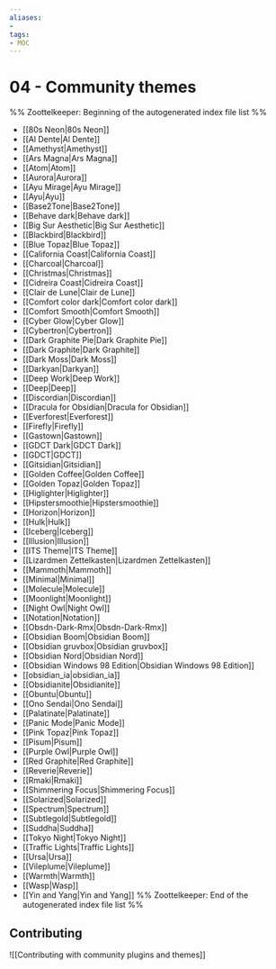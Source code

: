 ```yaml
---
aliases:
- 
tags:
- MOC
---
```


# 04 - Community themes




%% Zoottelkeeper: Beginning of the autogenerated index file list  %%
-  [[80s Neon|80s Neon]]
-  [[Al Dente|Al Dente]]
-  [[Amethyst|Amethyst]]
-  [[Ars Magna|Ars Magna]]
-  [[Atom|Atom]]
-  [[Aurora|Aurora]]
-  [[Ayu Mirage|Ayu Mirage]]
-  [[Ayu|Ayu]]
-  [[Base2Tone|Base2Tone]]
-  [[Behave dark|Behave dark]]
-  [[Big Sur Aesthetic|Big Sur Aesthetic]]
-  [[Blackbird|Blackbird]]
-  [[Blue Topaz|Blue Topaz]]
-  [[California Coast|California Coast]]
-  [[Charcoal|Charcoal]]
-  [[Christmas|Christmas]]
-  [[Cidreira Coast|Cidreira Coast]]
-  [[Clair de Lune|Clair de Lune]]
-  [[Comfort color dark|Comfort color dark]]
-  [[Comfort Smooth|Comfort Smooth]]
-  [[Cyber Glow|Cyber Glow]]
-  [[Cybertron|Cybertron]]
-  [[Dark Graphite Pie|Dark Graphite Pie]]
-  [[Dark Graphite|Dark Graphite]]
-  [[Dark Moss|Dark Moss]]
-  [[Darkyan|Darkyan]]
-  [[Deep Work|Deep Work]]
-  [[Deep|Deep]]
-  [[Discordian|Discordian]]
-  [[Dracula for Obsidian|Dracula for Obsidian]]
-  [[Everforest|Everforest]]
-  [[Firefly|Firefly]]
-  [[Gastown|Gastown]]
-  [[GDCT Dark|GDCT Dark]]
-  [[GDCT|GDCT]]
-  [[Gitsidian|Gitsidian]]
-  [[Golden Coffee|Golden Coffee]]
-  [[Golden Topaz|Golden Topaz]]
-  [[Higlighter|Higlighter]]
-  [[Hipstersmoothie|Hipstersmoothie]]
-  [[Horizon|Horizon]]
-  [[Hulk|Hulk]]
-  [[Iceberg|Iceberg]]
-  [[Illusion|Illusion]]
-  [[ITS Theme|ITS Theme]]
-  [[Lizardmen Zettelkasten|Lizardmen Zettelkasten]]
-  [[Mammoth|Mammoth]]
-  [[Minimal|Minimal]]
-  [[Molecule|Molecule]]
-  [[Moonlight|Moonlight]]
-  [[Night Owl|Night Owl]]
-  [[Notation|Notation]]
-  [[Obsdn-Dark-Rmx|Obsdn-Dark-Rmx]]
-  [[Obsidian Boom|Obsidian Boom]]
-  [[Obsidian gruvbox|Obsidian gruvbox]]
-  [[Obsidian Nord|Obsidian Nord]]
-  [[Obsidian Windows 98 Edition|Obsidian Windows 98 Edition]]
-  [[obsidian_ia|obsidian_ia]]
-  [[Obsidianite|Obsidianite]]
-  [[Obuntu|Obuntu]]
-  [[Ono Sendai|Ono Sendai]]
-  [[Palatinate|Palatinate]]
-  [[Panic Mode|Panic Mode]]
-  [[Pink Topaz|Pink Topaz]]
-  [[Pisum|Pisum]]
-  [[Purple Owl|Purple Owl]]
-  [[Red Graphite|Red Graphite]]
-  [[Reverie|Reverie]]
-  [[Rmaki|Rmaki]]
-  [[Shimmering Focus|Shimmering Focus]]
-  [[Solarized|Solarized]]
-  [[Spectrum|Spectrum]]
-  [[Subtlegold|Subtlegold]]
-  [[Suddha|Suddha]]
-  [[Tokyo Night|Tokyo Night]]
-  [[Traffic Lights|Traffic Lights]]
-  [[Ursa|Ursa]]
-  [[Vileplume|Vileplume]]
-  [[Warmth|Warmth]]
-  [[Wasp|Wasp]]
-  [[Yin and Yang|Yin and Yang]]
%% Zoottelkeeper: End of the autogenerated index file list  %%

## Contributing

![[Contributing with community plugins and themes]]